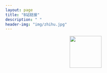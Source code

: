 ```yaml
---
layout: page
title: "B站链接"
description: " "
header-img: "img/zhihu.jpg"
---
```


   
   
   
   
   
<a href="https://space.bilibili.com/545545/#/" target="_blank"><center><img src="https://github.com/feiyuii/feiyuii.github.io/blob/master/img/crowds/handshot.png?raw=true" height="100" width="100"/></center></a>









